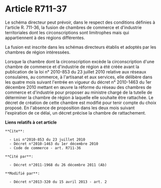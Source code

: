 # Article R711-37

Le schéma directeur peut prévoir, dans le respect des conditions définies à l'article R. 711-36, la fusion de chambres de
commerce et d'industrie territoriales dont les circonscriptions sont limitrophes mais qui appartiennent à des régions
différentes. 

La fusion est inscrite dans les schémas directeurs établis et adoptés par les chambres de région intéressées. 

Lorsque la chambre dont la circonscription excède la circonscription d'une chambre de commerce et d'industrie de région a été
créée avant la publication de la loi n° 2010-853 du 23 juillet 2010 relative aux réseaux consulaires, au commerce, à
l'artisanat et aux services, elle délibère dans les quatre mois suivant l'entrée en vigueur du décret n° 2010-1463 du 1er
décembre 2010 mettant en œuvre la réforme du réseau des chambres de commerce et d'industrie pour proposer au ministre chargé
de la tutelle de déterminer la chambre de région à laquelle elle souhaite être rattachée. Le décret de création de cette
chambre est modifié pour tenir compte du choix proposé. En l'absence de proposition dans les deux mois suivant l'expiration
de ce délai, un décret précise la chambre de rattachement.

**Liens relatifs à cet article**

	**Cite**:

	  - Loi n°2010-853 du 23 juillet 2010
	  - Décret n°2010-1463 du 1er décembre 2010
	  - Code de commerce - art. R711-36

	**Cité par**:

	  - Décret n°2011-1968 du 26 décembre 2011 (Ab)

	**Modifié par**:

	  - Décret n°2013-320 du 15 avril 2013 - art. 2
